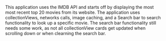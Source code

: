 This application uses the IMDB API and starts off by displaying the most most recent top 20 movies from its website. The application uses collectionViews, networks calls, image caching, and a Search bar to search functionality to look up a specific movie.
The search bar functionality still needs some work, as not all collectionView cards get updated when scrolling down or when clearning the search bar.
